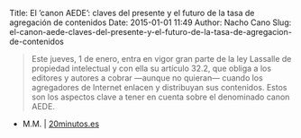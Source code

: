 Title: El ’canon AEDE’: claves del presente y el futuro de la tasa de agregación de contenidos
Date: 2015-01-01 11:49
Author: Nacho Cano
Slug: el-canon-aede-claves-del-presente-y-el-futuro-de-la-tasa-de-agregacion-de-contenidos

> Este jueves, 1 de enero, entra en vigor gran parte de la ley Lassalle
> de propiedad intelectual y con ella su artículo 32.2, que obliga a los
> editores y autores a cobrar —aunque no quieran— cuando los agregadores
> de Internet enlacen y distribuyan sus contenidos. Estos son los
> aspectos clave a tener en cuenta sobre el denominado canon AEDE.

- M.M. | [20minutos.es][]

  [20minutos.es]: http://www.20minutos.es/noticia/2333392/0/claves-canon-aede/ley-lassalle/propiedad-intelectual/
    "El ’canon AEDE’: claves del presente y el futuro de la tasa de agregación de contenidos"
